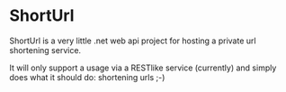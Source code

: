 ShortUrl
========

ShortUrl is a very little .net web api project for hosting a private url shortening service.

It will only support a usage via a RESTlike service (currently) and simply does what it should do: shortening urls ;-)